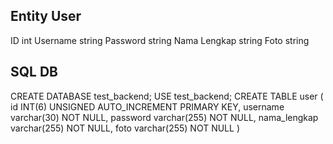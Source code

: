 ## Entity User
 ID int
 Username string 
 Password string 
 Nama Lengkap string
 Foto string
##  SQL DB 
 CREATE DATABASE test_backend;
 USE test_backend;
 CREATE TABLE user (
   id INT(6) UNSIGNED AUTO_INCREMENT PRIMARY KEY,
   username varchar(30) NOT NULL,
   password varchar(255) NOT NULL,
   nama_lengkap varchar(255) NOT NULL,
   foto varchar(255) NOT NULL
 )

 
